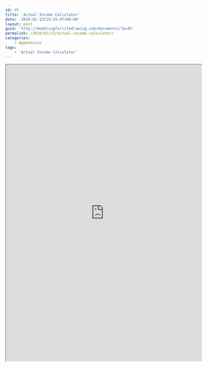 ```yaml
---
id: 45
title: 'Actual Income Calculator'
date: '2010-01-13T19:19:47+00:00'
layout: post
guid: 'http://modelingforlifedrawing.com/documents/?p=45'
permalink: /2010/01/13/actual-income-calculator/
categories:
    - Appendices
tags:
    - 'Actual Income Calculator'
---
```


<iframe height="940" loading="lazy" src="http://modelingforlifedrawing.com/calculator/index.php" width="620"></iframe>